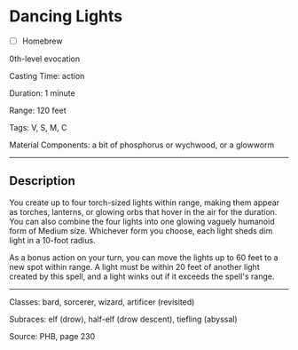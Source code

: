 # Dancing Lights

- [ ] Homebrew

0th-level evocation

Casting Time: action

Duration: 1 minute

Range: 120 feet

Tags: V, S, M, C

Material Components: a bit of phosphorus or wychwood, or a glowworm

---

## Description
You create up to four torch-sized lights within range, making them appear as torches, lanterns, or glowing orbs that hover in the air for the duration. You can also combine the four lights into one glowing vaguely humanoid form of Medium size. Whichever form you choose, each light sheds dim light in a 10-foot radius.

As a bonus action on your turn, you can move the lights up to 60 feet to a new spot within range. A light must be within 20 feet of another light created by this spell, and a light winks out if it exceeds the spell's range.

---

Classes: bard, sorcerer, wizard, artificer (revisited)

Subraces: elf (drow), half-elf (drow descent), tiefling (abyssal)

Source: PHB, page 230
